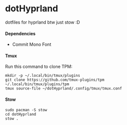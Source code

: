 # dotHyprland
dotfiles for hyprland
btw just stow :D

#### Dependencies
- Commit Mono Font

#### Tmux
Run this command to clone TPM:
```
mkdir -p ~/.local/bin/tmux/plugins
git clone https://github.com/tmux-plugins/tpm ~/.local/bin/tmux/plugins/tpm
tmux source-file ~/dotHyprland/.config/tmux/tmux.conf
```

#### Stow
```
sudo pacman -S stow
cd dotHyprland
stow .
```
